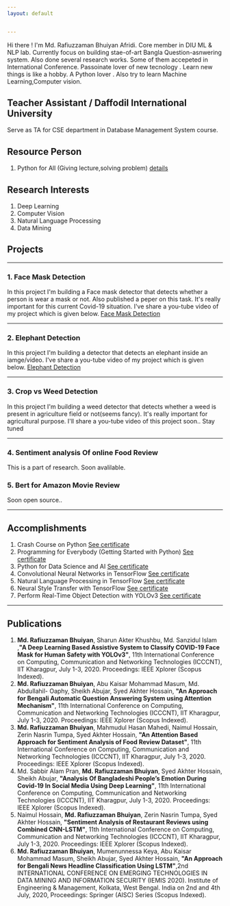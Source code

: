 ```yaml
---
layout: default


---
```


Hi there ! I'm Md. Rafiuzzaman Bhuiyan Afridi. Core member in DIU ML & NLP lab. Currently focus on building stae-of-art Bangla Question-asnwering system. Also done several research works. Some of them accepeted in International Conference. Passoinate lover of new tecnology . Learn new things is like a hobby. A Python lover . Also try to learn Machine Learning,Computer vision. 

## Teacher Assistant / Daffodil International University
Serve as TA for CSE department in Database Management System course. 

## Resource Person
1. Python for All (Giving lecture,solving problem) [details](https://www.facebook.com/groups/191702245271190/about/)

## Research Interests
1. Deep Learning
2. Computer Vision
3. Natural Language Processing
4. Data Mining

## Projects
***
### 1. Face Mask Detection
In this project I'm building a Face mask detector that detects whether a person is wear a mask or not. Also published a peper on this task. It's really important for this current Covid-19 situation. I've share a you-tube video of my project which is given below.
[Face Mask Detection](https://www.youtube.com/watch?v=k8OkplzCxQU&feature=emb_logo)
***
### 2. Elephant Detection
In this project I'm building a detector that detects an elephant inside an iamge/video. I've share a you-tube video of my project which is given below.
[Elephant Detection](https://www.youtube.com/watch?v=svvll0v9b8I)
***
### 3. Crop vs Weed Detection 
In this project I'm building a weed detector that detects whether a weed is present in agriculture field or not(seems fancy). It's really important for agricultural purpose. I'll share a you-tube video of this project soon.. Stay tuned
***
### 4. Sentiment analysis Of online Food Review
This is a part of research. Soon avalilable.
### 5. Bert for Amazon Movie Review
Soon open source.. 
***
## Accomplishments
1. Crash Course on Python [See certificate](https://www.coursera.org/account/accomplishments/verify/MNJ4QBEA2E9K)
2. Programming for Everybody (Getting Started with Python) [See certificate](https://www.coursera.org/account/accomplishments/certificate/ZWRVA6F7LP3R)
3. Python for Data Science and AI [See certificate](https://www.coursera.org/account/accomplishments/verify/KNNY9NEL7FPY)
4. Convolutional Neural Networks in TensorFlow [See certificate](https://www.coursera.org/account/accomplishments/verify/TTYFB4JKNANJ)
5. Natural Language Processing in TensorFlow [See certificate](https://www.coursera.org/account/accomplishments/verify/A3JFCWSYCUFH)
6. Neural Style Transfer with TensorFlow [See certificate](https://www.coursera.org/account/accomplishments/certificate/Q32WA3N8JEXE)
7. Perform Real-Time Object Detection with YOLOv3 [See certificate](https://www.coursera.org/account/accomplishments/certificate/LPQTAFFTYQ2Q)
***
## Publications 
1. **Md. Rafiuzzaman Bhuiyan**, Sharun Akter Khushbu, Md. Sanzidul Islam ,**"A Deep Learning Based Assistive System to Classify COVID-19 Face Mask for Human Safety with YOLOv3"**, 11th International Conference on Computing, Communication and Networking Technologies (ICCCNT), IIT Kharagpur, July 1-3, 2020. Proceedings: IEEE Xplorer (Scopus Indexed). 
2. **Md. Rafiuzzaman Bhuiyan**, Abu Kaisar Mohammad Masum, Md. Abdullahil- Oaphy, Sheikh Abujar, Syed Akhter Hossain, **"An Approach for Bengali Automatic Question Answering System using Attention Mechanism"**, 11th International Conference on Computing, Communication and Networking Technologies (ICCCNT), IIT Kharagpur, July 1-3, 2020. Proceedings: IEEE Xplorer (Scopus Indexed). 
3. **Md. Rafiuzzaman Bhuiyan**, Mahmudul Hasan Mahedi, Naimul Hossain, Zerin Nasrin Tumpa, Syed Akhter Hossain, **"An Attention Based Approach for Sentiment Analysis of Food Review Dataset"**, 11th International Conference on Computing, Communication and Networking Technologies (ICCCNT), IIT Kharagpur, July 1-3, 2020. Proceedings: IEEE Xplorer (Scopus Indexed). 
4. Md. Sabbir Alam Pran, **Md. Rafiuzzaman Bhuiyan**, Syed Akhter Hossain, Sheikh Abujar, **"Analysis Of Bangladeshi People’s Emotion During Covid-19 In Social Media Using Deep Learning"**, 11th International Conference on Computing, Communication and Networking Technologies (ICCCNT), IIT Kharagpur, July 1-3, 2020. Proceedings: IEEE Xplorer (Scopus Indexed). 
5. Naimul Hossain, **Md. Rafiuzzaman Bhuiyan**, Zerin Nasrin Tumpa, Syed Akhter Hossain, **"Sentiment Analysis of Restaurant Reviews using Combined CNN-LSTM"**, 11th International Conference on Computing, Communication and Networking Technologies (ICCCNT), IIT Kharagpur, July 1-3, 2020. Proceedings: IEEE Xplorer (Scopus Indexed). 
6. **Md. Rafiuzzaman Bhuiyan**, Mumenunnessa Keya, Abu Kaisar Mohammad Masum, Sheikh Abujar, Syed Akhter Hossain, **"An Approach for Bengali News Headline Classification Using LSTM"**,2nd INTERNATIONAL CONFERENCE ON EMERGING TECHNOLOGIES IN DATA MINING AND INFORMATION SECURITY (IEMIS 2020). Institute of Engineering & Management, Kolkata, West Bengal. India on 2nd and 4th July, 2020, Proceedings: Springer (AISC) Series (Scopus Indexed). 

